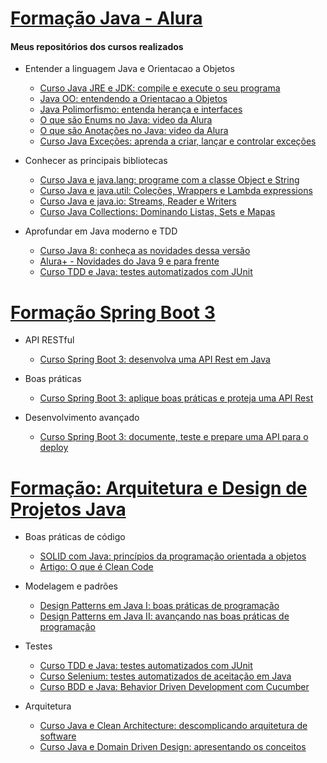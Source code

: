 # [Formação Java - Alura](https://www.alura.com.br/formacao-java)

#### Meus repositórios dos cursos realizados    
* Entender a linguagem Java e Orientacao a Objetos
  - [Curso Java JRE e JDK: compile e execute o seu programa](https://github.com/wherculano/Java-Primeiros-Passos)
  - [Java OO: entendendo a Orientacao a Objetos](https://github.com/wherculano/Java-Introducao-a-Orientacao-a-Objetos)
  - [Java Polimorfismo: entenda herança e interfaces](https://github.com/wherculano/Java-Heranca-Interfaces-Polimorfismo)
  - [O que são Enums no Java: video da Alura](https://www.alura.com.br/videos/o-que-sao-enums-no-java--c81)
  - [O que são Anotações no Java: video da Alura](https://www.alura.com.br/videos/o-que-sao-anotacoes-no-java--c131)
  - [Curso Java Exceções: aprenda a criar, lançar e controlar exceções](https://github.com/wherculano/Java-Excecoes-aprenda-a-criar-lancar-e-controlar-excecoes)  
  
* Conhecer as principais bibliotecas
  - [Curso Java e java.lang: programe com a classe Object e String](https://github.com/wherculano/Java-e-java.lang-programe-com-a-classe-Object-e-String)
  - [Curso Java e java.util: Coleções, Wrappers e Lambda expressions](https://github.com/wherculano/Java-e-java-util-Colecoes-Wrappers-e-Lambda-expressions)
  - [Curso Java e java.io: Streams, Reader e Writers](https://github.com/wherculano/Java-trabalhando-com-io)
  - [Curso Java Collections: Dominando Listas, Sets e Mapas](https://github.com/wherculano/Java-Collections-Dominando-Listas-Sets-e-Mapas)
  
* Aprofundar em Java moderno e TDD
  - [Curso Java 8: conheça as novidades dessa versão](https://github.com/wherculano/Java-8-conheca-as-novidades-dessa-versao)
  - [Alura+ - Novidades do Java 9 e para frente](https://www.alura.com.br/videos/novidades-do-java-9-e-para-frente-c228)
  - [Curso TDD e Java: testes automatizados com JUnit](https://github.com/wherculano/Java-TDD-testes-automatizados-JUnit)
  
# [Formação Spring Boot 3](https://www.alura.com.br/formacao-spring-boot-3)    

* API RESTful
  - [Curso Spring Boot 3: desenvolva uma API Rest em Java](https://github.com/wherculano/Spring-Boot-3-desenvolva-uma-API-Rest-em-Java) 
   
* Boas práticas    
  - [Curso Spring Boot 3: aplique boas práticas e proteja uma API Rest](https://github.com/wherculano/Spring-Boot-3-aplique-boas-praticas-e-proteja-uma-API-Rest)    

* Desenvolvimento avançado    
  - [Curso Spring Boot 3: documente, teste e prepare uma API para o deploy](https://github.com/wherculano/Spring-Boot-3-Documente-Teste-e-Prepare-uma-API-para-o-Deploy)
 
 # [Formação: Arquitetura e Design de Projetos Java](https://www.alura.com.br/formacao-arquitetura-design-projetos-java)
 
* Boas práticas de código
  - [SOLID com Java: princípios da programação orientada a objetos](https://github.com/wherculano/SOLID-com-Java-principios-da-programacao-orientada-a-objetos)
  - [Artigo: O que é Clean Code](https://www.alura.com.br/artigos/o-que-e-clean-code)
 
* Modelagem e padrões
  - [Design Patterns em Java I: boas práticas de programação]()
  - [Design Patterns em Java II: avançando nas boas práticas de programação]()

* Testes
  - [Curso TDD e Java: testes automatizados com JUnit](https://github.com/wherculano/Java-TDD-testes-automatizados-JUnit)
  - [Curso Selenium: testes automatizados de aceitação em Java]()
  - [Curso BDD e Java: Behavior Driven Development com Cucumber]()
  
* Arquitetura
  - [Curso Java e Clean Architecture: descomplicando arquitetura de software]()
  - [Curso Java e Domain Driven Design: apresentando os conceitos]()
